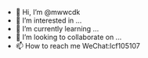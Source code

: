 - 👋 Hi, I’m @mwwcdk
- 👀 I’m interested in ...
- 🌱 I’m currently learning ...
- 💞️ I’m looking to collaborate on ...
- 📫 How to reach me 
        WeChat:lcf105107

<!---
mwwcdk/mwwcdk is a ✨ special ✨ repository because its `README.md` (this file) appears on your GitHub profile.
You can click the Preview link to take a look at your changes.
--->
